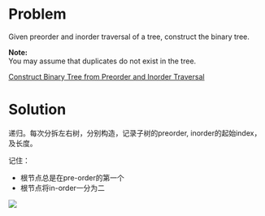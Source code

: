 
# Problem

Given preorder and inorder traversal of a tree, construct the binary tree.

**Note:**  
You may assume that duplicates do not exist in the tree.



[Construct Binary Tree from Preorder and Inorder Traversal](https://leetcode.com/problems/construct-binary-tree-from-preorder-and-inorder-traversal)

# Solution

递归。每次分拆左右树，分别构造，记录子树的preorder, inorder的起始index，及长度。

记住：
- 根节点总是在pre-order的第一个
- 根节点将in-order一分为二

![](https://www.dropbox.com/s/37n2ba4ypp67yul/Screenshot%202018-02-18%2010.45.14.png?raw=1)
